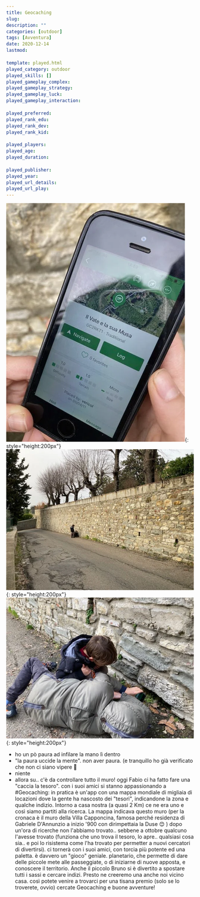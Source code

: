 ```yaml
---
title: Geocaching
slug: 
description: ""
categories: [outdoor]
tags: [Avventura]
date: 2020-12-14
lastmod: 

template: played.html
played_category: outdoor
played_skills: []
played_gameplay_complex: 
played_gameplay_strategy: 
played_gameplay_luck: 
played_gameplay_interaction: 

played_preferred: 
played_rank_edu: 
played_rank_dev: 
played_rank_kid: 

played_players: 
played_age: 
played_duration: 

played_publisher: 
played_year: 
played_url_details: 
played_url_play: 
---
```


![](img/geocaching.webp){: style="height:200px"}
![](img/geocaching_2.webp){: style="height:200px"}
![](img/geocaching_3.webp){: style="height:200px"}

- ho un pò paura ad infilare la mano lì dentro
- "la paura uccide la mente". non aver paura. (e tranquillo ho già verificato che non ci siano vipere 🐍
- niente
- allora su.. c'è da controllare tutto il muro!
oggi Fabio ci ha fatto fare una "caccia la tesoro". con i suoi amici si stanno appassionando a #Geocaching: in pratica è un'app con una mappa mondiale di migliaia di locazioni dove la gente ha nascosto dei "tesori", indicandone la zona e qualche indizio.
Intorno a casa nostra (a quasi 2 Km) ce ne era uno e così siamo partiti alla ricerca.
La mappa indicava questo muro (per la cronaca è il muro della Villa Capponcina, famosa perché residenza di Gabriele D'Annunzio a inizio '900 con dirimpettaia la Duse 😊 )
dopo un'ora di ricerche non l'abbiamo trovato.. sebbene a ottobre qualcuno l'avesse trovato (funziona che uno trova il tesoro, lo apre.. qualsiasi cosa sia.. e poi lo risistema come l'ha trovato per permetter a nuovi cercatori di divertirsi). ci tornerà con i suoi amici, con torcia più potente ed una paletta.
è davvero un "gioco" geniale. planetario, che permette di dare delle piccole mete alle passeggiate, o di iniziarne di nuove apposta, e conoscere il territorio.
Anche il piccolo Bruno si è divertito a spostare tutti i sassi e cercare indizi.
Presto ne creeremo una anche noi vicino casa. così potete venire a trovarci per una tisana premio (solo se lo troverete, ovvio)
cercate Geocaching e buone avventure!
